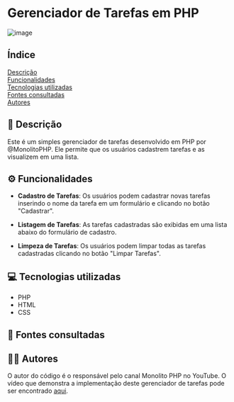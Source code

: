 # Gerenciador de Tarefas em PHP

![image](img/GerenciadorDeTarefas.png)

## Índice

 
[Descrição](#descrição)  
[Funcionalidades](#funcionalidades)  
[Tecnologias utilizadas](#tecnologias-utilizadas)  
[Fontes consultadas](#fontes-consultadas)  
[Autores](#autores)  

## 📝 Descrição



Este é um simples gerenciador de tarefas desenvolvido em PHP por @MonolitoPHP. Ele permite que os usuários cadastrem tarefas e as visualizem em uma lista.

## ⚙️ Funcionalidades

- **Cadastro de Tarefas**: Os usuários podem cadastrar novas tarefas inserindo o nome da tarefa em um formulário e clicando no botão "Cadastrar".
  
- **Listagem de Tarefas**: As tarefas cadastradas são exibidas em uma lista abaixo do formulário de cadastro.

- **Limpeza de Tarefas**: Os usuários podem limpar todas as tarefas cadastradas clicando no botão "Limpar Tarefas".

## 💻 Tecnologias utilizadas
- PHP
- HTML
- CSS

## 🔎 Fontes consultadas

## 🙎🏽 Autores

O autor do código é o responsável pelo canal Monolito PHP no YouTube. O vídeo que demonstra a implementação deste gerenciador de tarefas pode ser encontrado [aqui](https://www.youtube.com/watch?v=dJ49I-QYYUk&ab_channel=MonolitoPHP).